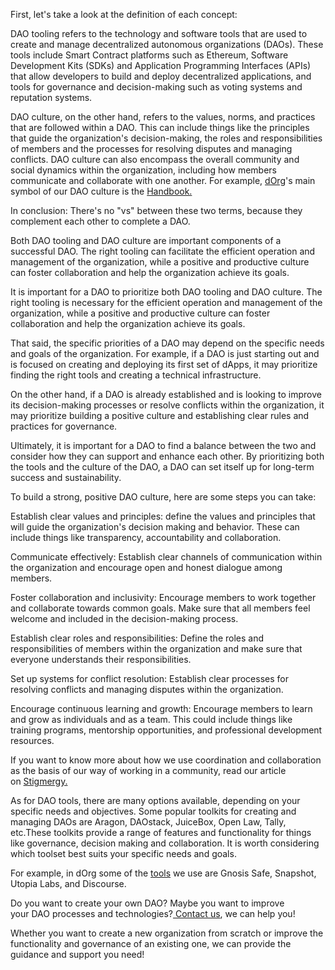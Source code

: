 First, let's take a look at the definition of each concept:

DAO tooling refers to the technology and software tools that are used to create and manage decentralized autonomous organizations (DAOs). These tools include Smart Contract platforms such as Ethereum, Software Development Kits (SDKs) and Application Programming Interfaces (APIs) that allow developers to build and deploy decentralized applications, and tools for governance and decision-making such as voting systems and reputation systems.

DAO culture, on the other hand, refers to the values, norms, and practices that are followed within a DAO. This can include things like the principles that guide the organization's decision-making, the roles and responsibilities of members and the processes for resolving disputes and managing conflicts. DAO culture can also encompass the overall community and social dynamics within the organization, including how members communicate and collaborate with one another. For example, [dOrg](https://www.google.com/url?q=https://www.dorg.tech/&sa=D&source=editors&ust=1682364056746690&usg=AOvVaw2Qh8uZVGG2NpWtxJ-vpX81)'s main symbol of our DAO culture is the [Handbook.](https://www.google.com/url?q=https://docs.dorg.tech/&sa=D&source=editors&ust=1682364056746891&usg=AOvVaw2g0qy1ZSEdLJkJKRTpj6GE)

In conclusion: There's no "vs" between these two terms, because they complement each other to complete a DAO.

Both DAO tooling and DAO culture are important components of a successful DAO. The right tooling can facilitate the efficient operation and management of the organization, while a positive and productive culture can foster collaboration and help the organization achieve its goals.

It is important for a DAO to prioritize both DAO tooling and DAO culture. The right tooling is necessary for the efficient operation and management of the organization, while a positive and productive culture can foster collaboration and help the organization achieve its goals.

That said, the specific priorities of a DAO may depend on the specific needs and goals of the organization. For example, if a DAO is just starting out and is focused on creating and deploying its first set of dApps, it may prioritize finding the right tools and creating a technical infrastructure.

On the other hand, if a DAO is already established and is looking to improve its decision-making processes or resolve conflicts within the organization, it may prioritize building a positive culture and establishing clear rules and practices for governance.

Ultimately, it is important for a DAO to find a balance between the two and consider how they can support and enhance each other. By prioritizing both the tools and the culture of the DAO, a DAO can set itself up for long-term success and sustainability.

To build a strong, positive DAO culture, here are some steps you can take:

Establish clear values and principles: define the values and principles that will guide the organization's decision making and behavior. These can include things like transparency, accountability and collaboration.

Communicate effectively: Establish clear channels of communication within the organization and encourage open and honest dialogue among members.

Foster collaboration and inclusivity: Encourage members to work together and collaborate towards common goals. Make sure that all members feel welcome and included in the decision-making process.

Establish clear roles and responsibilities: Define the roles and responsibilities of members within the organization and make sure that everyone understands their responsibilities.

Set up systems for conflict resolution: Establish clear processes for resolving conflicts and managing disputes within the organization.

Encourage continuous learning and growth: Encourage members to learn and grow as individuals and as a team. This could include things like training programs, mentorship opportunities, and professional development resources.

If you want to know more about how we use coordination and collaboration as the basis of our way of working in a community, read our article on [Stigmergy.](https://www.google.com/url?q=https://open.substack.com/pub/dorg/p/stigmergy-as-a-way-to-work?r%3D1ju5nw%26utm_campaign%3Dpost%26utm_medium%3Dweb&sa=D&source=editors&ust=1682364056749678&usg=AOvVaw3hIoOt1i0d6QH80bAMnvFR)

As for DAO tools, there are many options available, depending on your specific needs and objectives. Some popular toolkits for creating and managing DAOs are Aragon, DAOstack, JuiceBox, Open Law, Tally, etc.These toolkits provide a range of features and functionality for things like governance, decision making and collaboration. It is worth considering which toolset best suits your specific needs and goals.

For example, in dOrg some of the [tools](https://www.google.com/url?q=https://docs.dorg.tech/tool-stack&sa=D&source=editors&ust=1682364056750637&usg=AOvVaw014KWPPNU781p8tAK1g5Ip) we use are Gnosis Safe, Snapshot, Utopia Labs, and Discourse.

Do you want to create your own DAO? Maybe you want to improve your DAO processes and technologies?[ Contact us](https://www.google.com/url?q=https://www.dorg.tech/%23/hire&sa=D&source=editors&ust=1682364056751069&usg=AOvVaw0hTAtoHq0Gi3Niad8hTxrQ), we can help you!

Whether you want to create a new organization from scratch or improve the functionality and governance of an existing one, we can provide the guidance and support you need!

